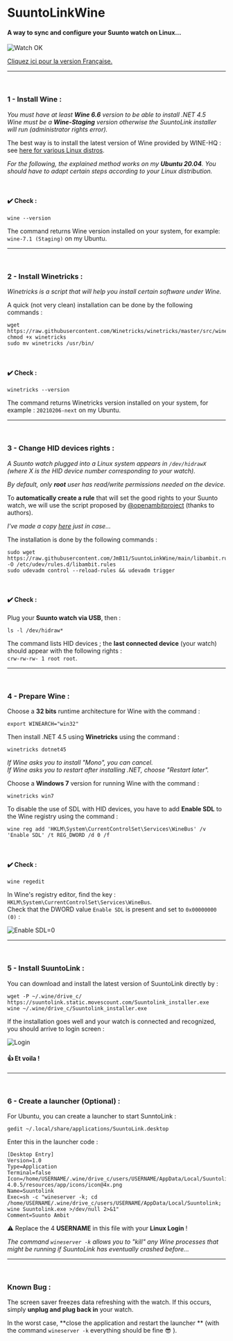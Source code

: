 # SuuntoLinkWine

#### A way to sync and configure your Suunto watch on Linux...


![Watch OK](ok.png "It seems so work !")

[Cliquez ici pour la version Française.](LISEZMOI.md)

***

<br>

### 1 - Install Wine :

*You must have at least **Wine 6.6** version to be able to install .NET 4.5*<br>
*Wine must be a **Wine-Staging** version otherwise the SuuntoLink installer will run (administrator rights error).*

The best way is to install the latest version of Wine provided by WINE-HQ : see [here for various Linux distros](https://wiki.winehq.org/Download "Wine-HQ for Linux").

*For the following, the explained method works on my **Ubuntu 20.04**. You should have to adapt certain steps according to your Linux distribution.*

<br>

#### :heavy_check_mark: Check :

```console
wine --version
```

The command returns Wine version installed on your system, for example: `wine-7.1 (Staging)` on my Ubuntu.

***

<br>

### 2 - Install Winetricks :

*Winetricks is a script that will help you install certain software under Wine.*

A quick (not very clean) installation can be done by the following commands :

```console
wget  https://raw.githubusercontent.com/Winetricks/winetricks/master/src/winetricks
chmod +x winetricks
sudo mv winetricks /usr/bin/
```

<br>

#### :heavy_check_mark: Check :

```console
winetricks --version
```

The command returns Winetricks version installed on your system, for example : `20210206-next` on my Ubuntu.

***

<br>

### 3 - Change HID devices rights :

*A Suunto watch plugged into a Linux system appears in `/dev/hidrawX` (where X is the HID device number corresponding to your watch).*

*By default, only **root** user has read/write permissions needed on the device.*

To **automatically create a rule** that will set the good rights to your Suunto watch, we will use the script proposed by [@openambitproject](https://github.com/openambitproject)  (thanks to authors).

*I've made a copy [here](libambit.rules) just in case...*

The installation is done by the following commands :

```console
sudo wget https://raw.githubusercontent.com/JmB11/SuuntoLinkWine/main/libambit.rules -O /etc/udev/rules.d/libambit.rules
sudo udevadm control --reload-rules && udevadm trigger
```

<br>

#### :heavy_check_mark: Check :

Plug your **Suunto watch via USB**, then :

```console
ls -l /dev/hidraw*
```

The command lists HID devices ; the  **last connected device** (your watch) should appear with the following rights :<br>
`crw-rw-rw- 1 root root`.

***

<br>

### 4 - Prepare Wine :

Choose a **32 bits** runtime architecture for Wine with the command :

```console
export WINEARCH="win32"
```
<!-- export WINEPREFIX="/home/USERNAME/.suunto" -->

Then install .NET 4.5 using **Winetricks** using the command :

```console
winetricks dotnet45
```

*If Wine asks you to install "Mono", you can cancel.<br>
If Wine asks you to restart after installing .NET, choose "Restart later".*

Choose a **Windows 7** version for running Wine with the command :

```console
winetricks win7
```

To disable the use of SDL with HID devices, you have to add  **Enable SDL** to the Wine registry using the command :

```console
wine reg add 'HKLM\System\CurrentControlSet\Services\WineBus' /v 'Enable SDL' /t REG_DWORD /d 0 /f
```

<br>

#### :heavy_check_mark: Check :

```console
wine regedit
```

In Wine's registry editor, find the key : `HKLM\System\CurrentControlSet\Services\WineBus`.<br>
Check that the DWORD value `Enable SDL` is present and set to `0x00000000 (0)` :

![Enable SDL=0](regedit.png "Enable SDL=0")

***

<br>

### 5 - Install SuuntoLink  :

You can download and install the latest version of SuuntoLink directly by :

```console
wget -P ~/.wine/drive_c/ https://suuntolink.static.movescount.com/Suuntolink_installer.exe
wine ~/.wine/drive_c/Suuntolink_installer.exe
```

If the installation goes well and your watch is connected and recognized, you should arrive to login screen :

![Login](login.png "Login")

#### :thumbsup: Et voila !


***

<br>

### 6 - Create a launcher (Optional) :

For Ubuntu, you can create a launcher to start SunntoLink :

```console
gedit ~/.local/share/applications/SuuntoLink.desktop
```

Enter this in the launcher code :

```desktop
[Desktop Entry]
Version=1.0
Type=Application
Terminal=false
Icon=/home/USERNAME/.wine/drive_c/users/USERNAME/AppData/Local/Suuntolink/app-4.0.5/resources/app/icons/icon@4x.png
Name=Suuntolink
Exec=sh -c "wineserver -k; cd /home/USERNAME/.wine/drive_c/users/USERNAME/AppData/Local/Suuntolink; wine Suuntolink.exe >/dev/null 2>&1"
Comment=Suunto Ambit
```

:warning: Replace the 4 **USERNAME** in this file with your **Linux Login** !

*The command  `wineserver -k` allows you to "kill" any Wine processes that might be running if SuuntoLink has eventually crashed before...*

***

<br>

### Known Bug :

The screen saver freezes data refreshing with the watch. If this occurs, simply **unplug and plug back in** your watch.

In the worst case, **close the application and restart the launcher ** (with the command `wineserver -k` everything should be fine :sunglasses: ).
